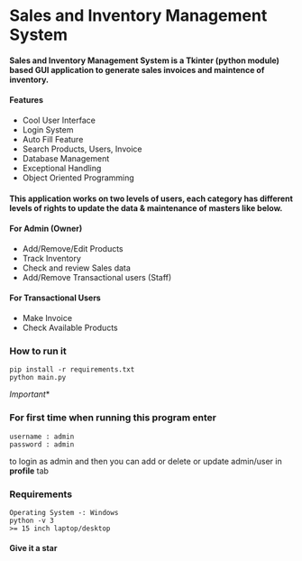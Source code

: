# Sales and Inventory Management System

#### Sales and Inventory Management System is a Tkinter (python module) based GUI application to generate sales invoices and maintence of inventory.
#### Features
- Cool User Interface
- Login System
- Auto Fill Feature
- Search Products, Users, Invoice
- Database Management
- Exceptional Handling
- Object Oriented Programming

####	This application works on two levels of users, each category has different levels of rights to update the data & maintenance of masters like below.

#### For Admin (Owner)
*	Add/Remove/Edit Products
* Track Inventory
*	Check and review Sales data
*	Add/Remove Transactional users (Staff) 

#### For Transactional Users
*	Make Invoice
*	Check Available Products

### How to run it
```
pip install -r requirements.txt
python main.py
```
_Important_*
### For first time when running this program enter 
    username : admin 
    password : admin
to login as admin and then you can add or delete or update admin/user in **profile** tab

### Requirements
```
Operating System -: Windows
python -v 3
>= 15 inch laptop/desktop
```

#### Give it a star
